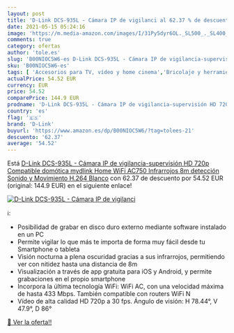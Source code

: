 ```yaml
---
layout: post
title: 'D-Link DCS-935L - Cámara IP de vigilanci al 62.37 % de descuento'
date: 2021-05-15 05:24:16
image: 'https://m.media-amazon.com/images/I/31Py5dyr6OL._SL500_._SL400_.jpg'
comments: true
category: ofertas
author: 'tole.es'
slug: 'B00NIOC5W6-es D-Link DCS-935L - Cámara IP de vigilancia-supervisión HD...'
sku: 'B00NIOC5W6-es'
tags: [ 'Accesorios para TV, vídeo y home cinema','Bricolaje y herramientas','Cámaras bala de vigilancia','Cámaras de vigilancia','Electrónica','Fotografía y videocámaras','Kits de seguridad para el hogar','Prevención y seguridad','Sistemas de seguridad para el hogar','TV, vídeo y home cinema','d-link','domótica', ]
actualPrice: 54.52 EUR
currency: EUR
price: 54.52
comparePrice: 144.9 EUR
prodname: 'D-Link DCS-935L - Cámara IP de vigilancia-supervisión HD 720p  Compatible domótica mydlink Home  WiFi AC750  Infrarrojos 8m  detección Sonido y Movimiento  H.264  Blanco'
country: 'es'
flag: '🇪🇸'
brand: 'D-Link'
buyurl: 'https://www.amazon.es/dp/B00NIOC5W6/?tag=tolees-21'
descuento: '62.37'
average: '54.52'
---
```


Está [D-Link DCS-935L - Cámara IP de vigilancia-supervisión HD 720p  Compatible domótica mydlink Home  WiFi AC750  Infrarrojos 8m  detección Sonido y Movimiento  H.264  Blanco](https://www.amazon.es/dp/B00NIOC5W6/?tag=tolees-21) con 62.37 de descuento por 54.52 EUR (original: 144.9 EUR) en el siguiente enlace!

[![D-Link DCS-935L - Cámara IP de vigilanci](https://m.media-amazon.com/images/I/31Py5dyr6OL._SL500_._SL400_.jpg)](https://www.amazon.es/dp/B00NIOC5W6/?tag=tolees-21)

ℹ️:

- Posibilidad de grabar en disco duro externo mediante software instalado en un PC
- Permite vigilar lo que más te importa de forma muy fácil desde tu Smartphone o tableta
- Visión nocturna a plena oscuridad gracias a sus infrarrojos, permitiendo ver con nitidez hasta una distancia de 8m
- Visualización a través de app gratuita para iOS y Android, y permite grabaciones en el propio smartphone
- Incorpora la última tecnología WiFi: WiFi AC, con una velocidad máxima de hasta 433 Mbps. También compatible con routers WiFi N
- Vídeo de alta calidad HD 720p a 30 fps. Ángulo de visión: H 78.44°, V 47.9°, D 86°

[🛒 Ver la oferta!!](https://www.amazon.es/dp/B00NIOC5W6/?tag=tolees-21)
